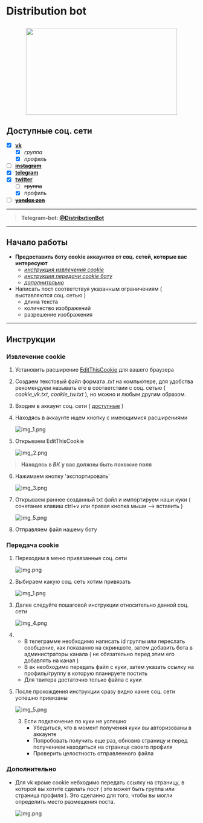 # <p style="text-align: left;">Distribution bot

<p style="text-align: center;"> <img src="md_assets/img_4.png" width="400" height="230"/></p>



## <a name="Доступные-соц-сети">Доступные соц. сети</a>
 - [X] __[vk](https://vk.com)__
   - [X] _группа_
   - [X] _профиль_
 - [ ] __[~~instagram~~](https://www.instagram.com)__
 - [X] __[telegram](https://web.telegram.org/a/)__
 - [X] __[twitter](https://twitter.com)__
   - [ ] ~~группа~~
   - [X] профиль
 - [ ] __[~~yandex zen~~](https://dzen.ru)__
---

> __Telegram-bot: [@DistributionBot](https://t.me/TgInstVK_bot)__

---
 ## Начало работы

- __Предоставить боту cookie аккаунтов от соц. сетей, которые вас интересуют__
  - [_инструкция извлечения cookie_](#извлечение-cookie)
  - [_инструкция передачи cookie боту_](#передача-cookie)
  - [_дополнительно_](#дополнительно)
- Написать пост соответствуя указанным ограничениям ( выставляются соц. сетью )
  - длина текста
  - количество изображений
  - разрешение изображения

---
## Инструкции
### <a name="извлечение-cookie">__Извлечение cookie__</a>
1) Установить расширение [EditThisCookie](https://chromewebstore.google.com/detail/editthiscookie/fngmhnnpilhplaeedifhccceomclgfbg?hl=ru) для вашего браузера
2) Создаем текстовый файл формата _.txt_ на компьютере, для удобства рекомендуем называть его в соответствии с соц. сетью ( _cookie_vk.txt_, _cookie_tw.txt_ ), но можно и любым другим образом.
3) Входим в аккаунт соц. сети ( [доступные](#доступные-соц-сети) )
4) Находясь в аккаунте ищем кнопку с имеющимися расширениями

    ![img_1.png](md_assets/img_1.png)
5) Открываем EditThisCookie

    ![img_2.png](md_assets/img_2.png)
> __Находясь в _ВК_ у вас должны быть похожие поля__
6) Нажимаем кнопку 'экспортировать'

    ![img_3.png](md_assets/img_3.png)
7) Открываем раннее созданный txt файл и импортируем наши куки ( сочетание клавиш ctrl+v или правая кнопка мыши --> вставить )

    ![img_5.png](md_assets/img_5.png)
8) Отправляем файл нашему боту

 ### <a name="передача-cookie">__Передача cookie__</a>
1) Переходим в меню привязанные соц. сети

    ![img.png](md_assets/img0.png)
2) Выбираем какую соц. сеть хотим привязать

    ![img_1.png](md_assets/img_98.png)
1) Далее следуйте пошаговой инструкции относительно данной соц. сети
    
    ![img_4.png](md_assets/img_44.png)
2) - В телеграмме необходимо написать id группы или переслать сообщение, как показанно на скриншоте, затем добавить бота в администраторы канала ( не обязательно перед этим его добавлять на канал )
   - В вк необходимо передать файл с куки, затем указать ссылку на профиль/группу в которую планируете постить
   - Для твитера достаточно только файла с куки
2) После прохождения инструкции сразу видно какие соц. сети успешно привязаны

    ![img_5.png](md_assets/img_54.png)

   3) Если подключение по куки не успешно
      - Убедиться, что в момент получения куки вы авторизованы в аккаунте
      - Попробовать получить еще раз, обновив страницу и перед получением находиться на странице своего профиля
      - Проверить целостность отправленного файла

 ### <a name="дополнительно">__Дополнительно__</a>
- Для vk кроме cookie небходимо передать ссылку на страницу, в которой вы хотите сделать пост ( это может быть группа или страница профиля ). Это сделанно для того, чтобы вы могли определить место размещения поста.
 
  ![img.png](md_assets/img.png)
